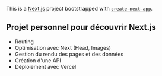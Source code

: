 This is a [Next.js](https://nextjs.org/) project bootstrapped with [`create-next-app`](https://github.com/vercel/next.js/tree/canary/packages/create-next-app).

## Projet personnel pour découvrir Next.js
- Routing
- Optimisation avec Next (Head, Images)
- Gestion du rendu des pages et des données
- Création d'une API
- Déploiement avec Vercel
